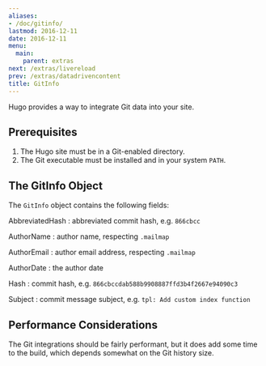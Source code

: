 ```yaml
---
aliases:
- /doc/gitinfo/
lastmod: 2016-12-11
date: 2016-12-11
menu:
  main:
    parent: extras
next: /extras/livereload
prev: /extras/datadrivencontent
title: GitInfo
---
```


Hugo provides a way to integrate Git data into your site.


## Prerequisites

1. The Hugo site must be in a Git-enabled directory.
1. The Git executable must be installed and in your system `PATH`.

## The GitInfo Object

The `GitInfo` object contains the following fields:

AbbreviatedHash
: abbreviated commit hash, e.g. `866cbcc`

AuthorName
: author name, respecting `.mailmap`

AuthorEmail
: author email address, respecting `.mailmap`

AuthorDate
: the author date

Hash
: commit hash, e.g. `866cbccdab588b9908887ffd3b4f2667e94090c3`

Subject
: commit message subject, e.g. `tpl: Add custom index function`


## Performance Considerations

The Git integrations should be fairly performant, but it does add some time to the build, which depends somewhat on the Git history size.

